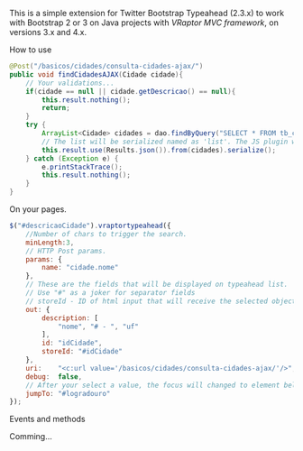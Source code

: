 This is a simple extension for Twitter Bootstrap Typeahead (2.3.x) to work with Bootstrap 2 or 3 on Java projects with *VRaptor MVC framework*, on versions 3.x and 4.x.

How to use

```java
@Post("/basicos/cidades/consulta-cidades-ajax/")
public void findCidadesAJAX(Cidade cidade){
	// Your validations...
	if(cidade == null || cidade.getDescricao() == null){
		this.result.nothing();
		return;
	}
	try {
		ArrayList<Cidade> cidades = dao.findByQuery("SELECT * FROM tb_cities");
		// The list will be serialized named as 'list'. The JS plugin will be detected this.
		this.result.use(Results.json()).from(cidades).serialize();
	} catch (Exception e) {
		e.printStackTrace();
		this.result.nothing();
	}
}
```
On your pages.
```javascript
$("#descricaoCidade").vraptortypeahead({
	//Number of chars to trigger the search.
    minLength:3,
    // HTTP Post params.
    params: {
        name: "cidade.nome"
    },
    // These are the fields that will be displayed on typeahead list.
    // Use "#" as a joker for separator fields
    // storeId - ID of html input that will receive the selected object id.
    out: {
        description: [
        	"nome", "# - ", "uf"
        ],
        id: "idCidade",
        storeId: "#idCidade"
    },
    uri:    "<c:url value='/basicos/cidades/consulta-cidades-ajax/'/>",
    debug:  false,
    // After your select a value, the focus will changed to element below.
    jumpTo: "#logradouro"
});
```

Events and methods

Comming...
